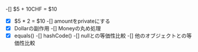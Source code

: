 -[] $5 + 10CHF = $10
-[x] $5 * 2 = $10
-[] amountをprivateにする
-[x] Dollarの副作用
-[] Moneyの丸め処理
-[x] equals()
-[] hashCode()
-[] nullとの等価性比較
-[] 他のオブジェクトとの等価性比較
